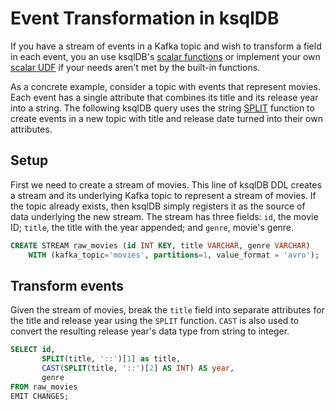 # Event Transformation in ksqlDB


If you have a stream of events in a Kafka topic and wish to transform a field in each event, you an use ksqlDB's [scalar functions](https://docs.ksqldb.io/en/latest/developer-guide/ksqldb-reference/scalar-functions/) or implement your own [scalar UDF](https://docs.ksqldb.io/en/latest/how-to-guides/create-a-user-defined-function/#scalar-functions) if
your needs aren't met by the built-in functions.

As a concrete example, consider a topic with events that represent movies. Each event has a single attribute that combines its title and its release year into a string. The following ksqlDB query uses the string [SPLIT](https://docs.ksqldb.io/en/latest/developer-guide/ksqldb-reference/scalar-functions/#split) function to create events in a new topic with title and release date turned into their own attributes.

## Setup

First we need to create a stream of movies. This line of ksqlDB DDL creates a stream and its underlying Kafka topic to represent 
a stream of movies. If the topic already exists, then ksqlDB simply registers it as the source of data underlying the new stream. 
The stream has three fields: `id`, the movie ID; `title`, the title with the year appended; and `genre`, movie's genre.

```sql
CREATE STREAM raw_movies (id INT KEY, title VARCHAR, genre VARCHAR)
    WITH (kafka_topic='movies', partitions=1, value_format = 'avro');
```

## Transform events

Given the stream of movies, break the `title` field into separate attributes for the title and release year using the `SPLIT` function. `CAST` is also used to convert the resulting release year's data type from string to integer.

```sql
SELECT id,
       SPLIT(title, '::')[1] as title,
       CAST(SPLIT(title, '::')[2] AS INT) AS year,
       genre
FROM raw_movies
EMIT CHANGES;
```
